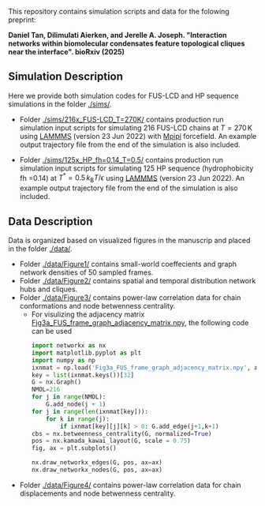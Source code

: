 This repository contains simulation scripts and data for the folowing preprint:

**Daniel Tan, Dilimulati Aierken, and Jerelle A. Joseph. "Interaction networks within biomolecular condensates feature topological cliques near the interface". bioRxiv (2025)**

## Simulation Description

Here we provide both simulation codes for FUS-LCD and HP sequence simulations in the folder [./sims/](./sims).
* Folder [./sims/216x_FUS-LCD_T=270K/](./sims/216x_FUS-LCD_T=270K/) contains production run simulation input scripts for simulating 216 FUS-LCD chains at $T = 270\,\mathrm{K}$ using [LAMMMS](./https://www.lammps.org/) (version 23 Jun 2022) with [Mpipi](https://www.nature.com/articles/s43588-021-00155-3) forcefield. An example output trajectory file from the end of the simulation is also included.
  
* Folder [./sims/125x_HP_fh=0.14_T=0.5/](./sims/125x_HP_fh=0.14_T=0.5/) contains production run simulation input scripts for simulating 125 HP sequence (hydrophobicity fh =0.14) at $T^* = 0.5\,k_{\mathrm{B}}T/\epsilon$ using [LAMMMS](./https://www.lammps.org/) (version 23 Jun 2022). An example output trajectory file from the end of the simulation is also included.

## Data Description

Data is organized based on visualized figures in the manuscrip and placed in the folder [./data/](./data/).
  * Folder [./data/Figure1/](./data/Figure1/) contains small-world coeffecients and graph network densities of 50 sampled frames.
  * Folder [./data/Figure2/](./data/Figure2/) contains spatial and temporal distribution network hubs and cliques.
  * Folder [./data/Figure3/](./data/Figure3/) contains power-law correlation data for chain conformations and node betwenness centrality.
    * For visulizing the adjacency matrix [Fig3a_FUS_frame_graph_adjacency_matrix.npy](./data/Figure3/Fig3a_FUS_frame_graph_adjacency_matrix.npy), the following code can be used
      ```py
      import networkx as nx
      import matplotlib.pyplot as plt
      import numpy as np
      ixnmat = np.load('Fig3a_FUS_frame_graph_adjacency_matrix.npy', allow_pickle=True).item()
      key = list(ixnmat.keys())[32]
      G = nx.Graph()
      NMOL=216
      for j in range(NMOL):
          G.add_node(j + 1)
      for j in range(len(ixnmat[key])):
          for k in range(j):
              if ixnmat[key][j][k] > 0: G.add_edge(j+1,k+1)
      cbs = nx.betweenness_centrality(G, normalized=True)
      pos = nx.kamada_kawai_layout(G, scale = 0.75)
      fig, ax = plt.subplots()

      nx.draw_networkx_edges(G, pos, ax=ax)
      nx.draw_networkx_nodes(G, pos, ax=ax)
      ```
  * Folder [./data/Figure4/](./data/Figure4/) contains power-law correlation data for chain displacements and node betwenness centrality.
    
